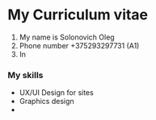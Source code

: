 # My Curriculum vitae
1. My name is Solonovich Oleg
2. Phone number +375293297731 (A1)
3. In 
### My skills
* UX/UI Design for sites
* Graphics design
*  
